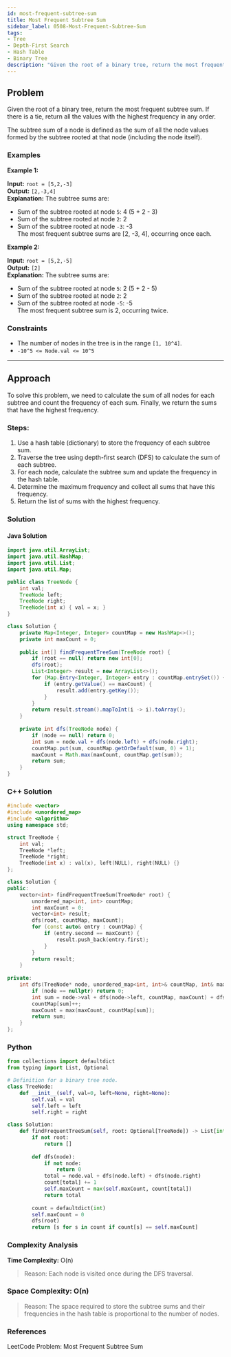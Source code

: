 ```yaml
---
id: most-frequent-subtree-sum
title: Most Frequent Subtree Sum
sidebar_label: 0508-Most-Frequent-Subtree-Sum
tags:
- Tree
- Depth-First Search
- Hash Table
- Binary Tree
description: "Given the root of a binary tree, return the most frequent subtree sum. If there is a tie, return all the values with the highest frequency in any order."
---
```


## Problem

Given the root of a binary tree, return the most frequent subtree sum. If there is a tie, return all the values with the highest frequency in any order.

The subtree sum of a node is defined as the sum of all the node values formed by the subtree rooted at that node (including the node itself).

### Examples

**Example 1:**

**Input:** `root = [5,2,-3]`  
**Output:** `[2,-3,4]`  
**Explanation:** The subtree sums are:  
  - Sum of the subtree rooted at node `5`: 4 (5 + 2 - 3)
  - Sum of the subtree rooted at node `2`: 2
  - Sum of the subtree rooted at node `-3`: -3  
  The most frequent subtree sums are [2, -3, 4], occurring once each.

**Example 2:**

**Input:** `root = [5,2,-5]`  
**Output:** `[2]`  
**Explanation:** The subtree sums are:  
  - Sum of the subtree rooted at node `5`: 2 (5 + 2 - 5)
  - Sum of the subtree rooted at node `2`: 2
  - Sum of the subtree rooted at node `-5`: -5  
  The most frequent subtree sum is 2, occurring twice.

### Constraints

- The number of nodes in the tree is in the range `[1, 10^4]`.
- `-10^5 <= Node.val <= 10^5`

---

## Approach

To solve this problem, we need to calculate the sum of all nodes for each subtree and count the frequency of each sum. Finally, we return the sums that have the highest frequency.

### Steps:

1. Use a hash table (dictionary) to store the frequency of each subtree sum.
2. Traverse the tree using depth-first search (DFS) to calculate the sum of each subtree.
3. For each node, calculate the subtree sum and update the frequency in the hash table.
4. Determine the maximum frequency and collect all sums that have this frequency.
5. Return the list of sums with the highest frequency.

### Solution

#### Java Solution

```java
import java.util.ArrayList;
import java.util.HashMap;
import java.util.List;
import java.util.Map;

public class TreeNode {
    int val;
    TreeNode left;
    TreeNode right;
    TreeNode(int x) { val = x; }
}

class Solution {
    private Map<Integer, Integer> countMap = new HashMap<>();
    private int maxCount = 0;
    
    public int[] findFrequentTreeSum(TreeNode root) {
        if (root == null) return new int[0];
        dfs(root);
        List<Integer> result = new ArrayList<>();
        for (Map.Entry<Integer, Integer> entry : countMap.entrySet()) {
            if (entry.getValue() == maxCount) {
                result.add(entry.getKey());
            }
        }
        return result.stream().mapToInt(i -> i).toArray();
    }
    
    private int dfs(TreeNode node) {
        if (node == null) return 0;
        int sum = node.val + dfs(node.left) + dfs(node.right);
        countMap.put(sum, countMap.getOrDefault(sum, 0) + 1);
        maxCount = Math.max(maxCount, countMap.get(sum));
        return sum;
    }
}
```
### C++ Solution

```cpp
#include <vector>
#include <unordered_map>
#include <algorithm>
using namespace std;

struct TreeNode {
    int val;
    TreeNode *left;
    TreeNode *right;
    TreeNode(int x) : val(x), left(NULL), right(NULL) {}
};

class Solution {
public:
    vector<int> findFrequentTreeSum(TreeNode* root) {
        unordered_map<int, int> countMap;
        int maxCount = 0;
        vector<int> result;
        dfs(root, countMap, maxCount);
        for (const auto& entry : countMap) {
            if (entry.second == maxCount) {
                result.push_back(entry.first);
            }
        }
        return result;
    }
    
private:
    int dfs(TreeNode* node, unordered_map<int, int>& countMap, int& maxCount) {
        if (node == nullptr) return 0;
        int sum = node->val + dfs(node->left, countMap, maxCount) + dfs(node->right, countMap, maxCount);
        countMap[sum]++;
        maxCount = max(maxCount, countMap[sum]);
        return sum;
    }
};
```
### Python

```python
from collections import defaultdict
from typing import List, Optional

# Definition for a binary tree node.
class TreeNode:
    def __init__(self, val=0, left=None, right=None):
        self.val = val
        self.left = left
        self.right = right

class Solution:
    def findFrequentTreeSum(self, root: Optional[TreeNode]) -> List[int]:
        if not root:
            return []
        
        def dfs(node):
            if not node:
                return 0
            total = node.val + dfs(node.left) + dfs(node.right)
            count[total] += 1
            self.maxCount = max(self.maxCount, count[total])
            return total
        
        count = defaultdict(int)
        self.maxCount = 0
        dfs(root)
        return [s for s in count if count[s] == self.maxCount]
```
### Complexity Analysis
**Time Complexity:** O(n)
>Reason: Each node is visited once during the DFS traversal.

### Space Complexity: O(n)
>Reason: The space required to store the subtree sums and their frequencies in the hash table is proportional to the number of nodes.

### References
LeetCode Problem: Most Frequent Subtree Sum